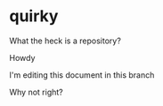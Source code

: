 # quirky
What the heck is a repository?

Howdy

I'm editing this document in this branch

Why not right?
